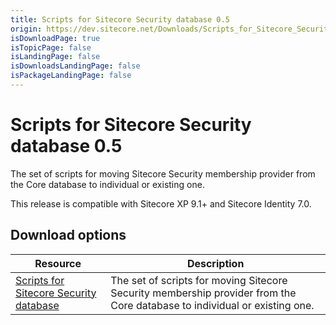 ```yaml
---
title: Scripts for Sitecore Security database 0.5
origin: https://dev.sitecore.net/Downloads/Scripts_for_Sitecore_Security_database/0x/Scripts_for_Sitecore_Security_database_05.aspx
isDownloadPage: true
isTopicPage: false
isLandingPage: false
isDownloadsLandingPage: false
isPackageLandingPage: false
---
```


# Scripts for Sitecore Security database 0.5

The set of scripts for moving Sitecore Security membership provider from the Core database to individual or existing one.

  <Alert variant='warning' mb={4}>
    <AlertIcon />
    This release is compatible with Sitecore XP 9.1+ and Sitecore Identity 7.0.
  </Alert>
  

## Download options

 | Resource | Description |
 | --- | --- |
 | [Scripts for Sitecore Security database](https://scdp.blob.core.windows.net/downloads/Scripts%20for%20Sitecore%20Security%20database/0x/Scripts%20for%20Sitecore%20Security%20database%2005/Secure/Divide%20Core%20db%20into%20core%20security%20v0.5.zip) | The set of scripts for moving Sitecore Security membership provider from the Core database to individual or existing one. |